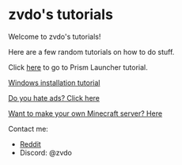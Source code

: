 # zvdo's tutorials

Welcome to zvdo's tutorials!

Here are a few random tutorials on how to do stuff.

Click [here](prismlauncher.md) to go to Prism Launcher tutorial.

[Windows installation tutorial](windows.md)

[Do you hate ads? Click here](adblocking.md)

[Want to make your own Minecraft server? Here](mcserver.md)

Contact me:
* [Reddit](https://reddit.com/r/zvdo)
* Discord: @zvdo 
